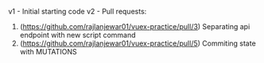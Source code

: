 
v1 - Initial starting code
v2 - 
Pull requests: 
1. (https://github.com/rajlanjewar01/vuex-practice/pull/3) Separating api endpoint with new script command
2. (https://github.com/rajlanjewar01/vuex-practice/pull/5) Commiting state with MUTATIONS

